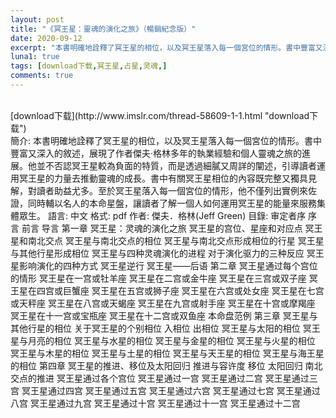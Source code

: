 ```yaml
---
layout: post
title: "《冥王星：靈魂的演化之旅》（暢銷紀念版）"
date: 2020-09-12
excerpt: "本書明確地詮釋了冥王星的相位，以及冥王星落入每一個宮位的情形。書中豐富又深入的敘述，展現了作者傑夫‧格林多年的執業經驗和個人靈魂之旅的進展。"
luna1: true
tags: [download下载,冥王星,占星,灵魂,]
comments: true
---
```

<br />
[download下载](http://www.imslr.com/thread-58609-1-1.html "download下载")
<br />
簡介: 本書明確地詮釋了冥王星的相位，以及冥王星落入每一個宮位的情形。書中豐富又深入的敘述，展現了作者傑夫‧格林多年的執業經驗和個人靈魂之旅的進展。他並不否認冥王星較為負面的特質，而是透過細膩又周詳的闡述，引導讀者運用冥王星的力量去推動靈魂的成長。書中有關冥王星相位的內容既完整又獨具見解，對讀者助益尤多。至於冥王星落入每一個宮位的情形，他不僅列出實例來佐證，同時輔以名人的本命星盤，讓讀者了解一個人如何運用冥王星的能量來服務集體眾生。
語言: 中文
格式: pdf
作者: 傑夫．格林(Jeff Green)
目錄:
审定者序
序言
前言
导言
第一章 冥王星：灵魂的演化之旅
冥王星的宫位、星座和对应点
冥王星和南北交点
冥王星与南北交点的相位
冥王星与南北交点形成相位的行星
冥王星与其他行星形成相位
冥王星与四种灵魂演化的进程
对于演化驱力的三种反应
冥王星影响演化的四种方式
冥王星逆行
冥王星——后语
第二章 冥王星通过每个宫位的情形
冥王星在一宫或牡羊座
冥王星在二宫或金牛座
冥王星在三宫或双子座
冥王星在四宫或巨蟹座
冥王星在五宫或狮子座
冥王星在六宫或处女座
冥王星在七宫或天秤座
冥王星在八宫或天蝎座
冥王星在九宫或射手座
冥王星在十宫或摩羯座
冥王星在十一宫或宝瓶座
冥王星在十二宫或双鱼座
本命盘范例
第三章 冥王星与其他行星的相位
关于冥王星的个别相位
入相位
出相位
冥王星与太阳的相位
冥王星与月亮的相位
冥王星与水星的相位
冥王星与金星的相位
冥王星与火星的相位
冥王星与木星的相位
冥王星与土星的相位
冥王星与天王星的相位
冥王星与海王星的相位
第四章 冥王星的推进、移位及太阳回归
推进与容许度
移位
太阳回归
南北交点的推进
冥王星通过各个宫位
冥王星通过一宫
冥王星通过二宫
冥王星通过三宫
冥王星通过四宫
冥王星通过五宫
冥王星通过六宫
冥王星通过七宫
冥王星通过八宫
冥王星通过九宫
冥王星通过十宫
冥王星通过十一宫
冥王星通过十二宫
